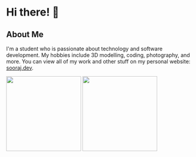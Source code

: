 # Hi there! 👋

## About Me

I'm a student who is passionate about technology and software development. My hobbies include 3D modelling, coding, photography, and more. You can view all of my work and other stuff on my personal website: [sooraj.dev](https://sooraj.dev/).

<div>
    <a style="text-decoration:none" href="https://sooraj.dev/">
        <img height=200 align="center" src="https://github-readme-stats.vercel.app/api?username=WhenLifeHandsYouLemons&ring_color=00ff00&custom_title=Statistics&show_icons=true&rank_icon=github&theme=dark" />
    </a>
    <a style="text-decoration:none" href="https://sooraj.dev/">
        <img height=200 align="center" src="https://github-readme-stats.vercel.app/api/top-langs/?username=WhenLifeHandsYouLemons&layout=compact&langs_count=8&card_width=320&theme=dark" />
    </a>
</div>

